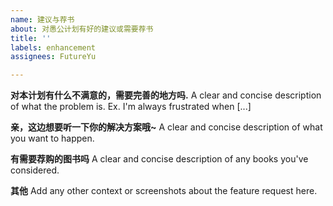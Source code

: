 ```yaml
---
name: 建议与荐书
about: 对愚公计划有好的建议或需要荐书
title: ''
labels: enhancement
assignees: FutureYu

---
```


**对本计划有什么不满意的，需要完善的地方吗.**
A clear and concise description of what the problem is. Ex. I'm always frustrated when [...]

**亲，这边想要听一下你的解决方案哦~**
A clear and concise description of what you want to happen.

**有需要荐购的图书吗**
A clear and concise description of any books you've considered.

**其他**
Add any other context or screenshots about the feature request here.
